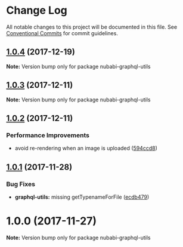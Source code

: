 # Change Log

All notable changes to this project will be documented in this file.
See [Conventional Commits](https://conventionalcommits.org) for commit guidelines.

<a name="1.0.4"></a>
## [1.0.4](https://gitlab.com/nubabi/mobile/compare/nubabi-graphql-utils@1.0.3...nubabi-graphql-utils@1.0.4) (2017-12-19)




**Note:** Version bump only for package nubabi-graphql-utils

<a name="1.0.3"></a>
## [1.0.3](https://gitlab.com/nubabi/mobile/compare/nubabi-graphql-utils@1.0.2...nubabi-graphql-utils@1.0.3) (2017-12-11)




**Note:** Version bump only for package nubabi-graphql-utils

<a name="1.0.2"></a>
## [1.0.2](https://gitlab.com/nubabi/mobile/compare/nubabi-graphql-utils@1.0.1...nubabi-graphql-utils@1.0.2) (2017-12-11)


### Performance Improvements

* avoid re-rendering when an image is uploaded ([594ccd8](https://gitlab.com/nubabi/mobile/commit/594ccd8))




<a name="1.0.1"></a>
## [1.0.1](https://gitlab.com/nubabi/mobile/compare/nubabi-graphql-utils@1.0.0...nubabi-graphql-utils@1.0.1) (2017-11-28)


### Bug Fixes

* **graphql-utils:** missing getTypenameForFile ([ecdb479](https://gitlab.com/nubabi/mobile/commit/ecdb479))




<a name="1.0.0"></a>
# 1.0.0 (2017-11-27)




**Note:** Version bump only for package nubabi-graphql-utils
